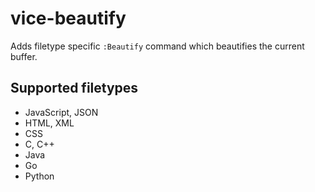# vice-beautify

Adds filetype specific `:Beautify` command which beautifies the current buffer.

## Supported filetypes
- JavaScript, JSON
- HTML, XML
- CSS
- C, C++
- Java
- Go
- Python
